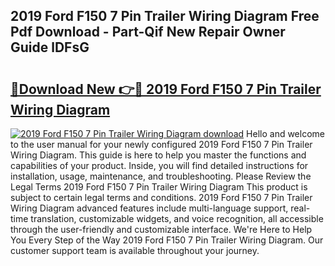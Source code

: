 ## 2019 Ford F150 7 Pin Trailer Wiring Diagram Free Pdf Download - Part-Qif New Repair Owner Guide lDFsG

# <h2><a href="http://dfsoo5.blite.top/?on=2019+Ford+F150+7+Pin+Trailer+Wiring+Diagram">🔗Download New 👉🔴 2019 Ford F150 7 Pin Trailer Wiring Diagram</a></h2>

[![2019 Ford F150 7 Pin Trailer Wiring Diagram download](https://i.imgur.com/lujVjoI.png)](http://dfsoo5.blite.top/?on=2019+Ford+F150+7+Pin+Trailer+Wiring+Diagram)
Hello and welcome to the user manual for your newly configured 2019 Ford F150 7 Pin Trailer Wiring Diagram. This guide is here to help you master the functions and capabilities of your product. Inside, you will find detailed instructions for installation, usage, maintenance, and troubleshooting. Please Review the Legal Terms 2019 Ford F150 7 Pin Trailer Wiring Diagram This product is subject to certain legal terms and conditions. 2019 Ford F150 7 Pin Trailer Wiring Diagram advanced features include multi-language support, real-time translation, customizable widgets, and voice recognition, all accessible through the user-friendly and customizable interface. We're Here to Help You Every Step of the Way 2019 Ford F150 7 Pin Trailer Wiring Diagram. Our customer support team is available throughout your journey.
